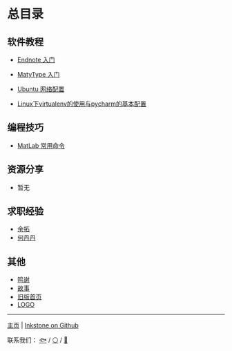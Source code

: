 # 总目录

## 软件教程

* [Endnote 入门](software-tutorial/endnote-intro/endnote-intro.md)

* [MatyType 入门](software-tutorial/mathtype-intro/mathtype-intro.md)

* [Ubuntu 网络配置](software-tutorial/ubuntu-network/ubuntu-network.md)

* [Linux下virtualenv的使用与pycharm的基本配置](software-tutorial/ubuntu-network/virtualenv_and_pycharm.md)

## 编程技巧

* [MatLab 常用命令](programming/matlab-commands/matlab-commands.md)

## 资源分享

* 暂无

## 求职经验
* [余拓](jobs/yu.md)
* [何丹丹](jobs/hdd.md)

## 其他

* [鸣谢](others/acknowledge.md)
* [故事](others/story.md)
* [旧版首页](others/old.md)
* [LOGO](others/logo.png)

---

[主页](https://project-inkstone.github.io/project-inkstone/) |
[Inkstone on Github](https://github.com/project-inkstone/project-inkstone)

联系我们：
[🐟](https://github.com/tyusr) /
[⚪](https://github.com/Da-Yuan) /
[🍉](https://github.com/Watermelon-Chen)
